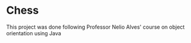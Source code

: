 # Chess

This project was done following Professor Nelio Alves' course on object orientation using Java
